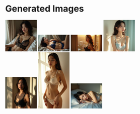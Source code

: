 # Generated Images



<img src="2025_08_02_01.webp" width="100"/> <img src="2025_08_02_02.webp" width="100"/> <img src="2025_08_02_03.webp" width="100"/> <img src="2025_08_02_04.webp" width="100"/> <img src="2025_08_02_05.webp" width="100"/> <img src="2025_08_02_06.webp" width="100"/> <img src="2025_08_02_07.webp" width="100"/>